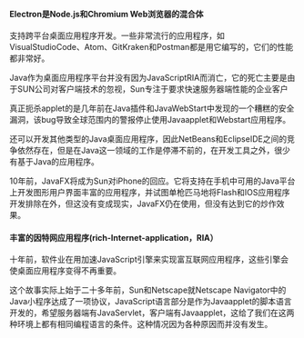 #### Electron是Node.js和Chromium Web浏览器的混合体

支持跨平台桌面应用程序开发。一些非常流行的应用程序，如VisualStudioCode、Atom、GitKraken和Postman都是用它编写的，它们的性能都非常好。

Java作为桌面应用程序平台并没有因为JavaScriptRIA而消亡，它的死亡主要是由于SUN公司对客户端技术的忽视，Sun专注于要求快速服务器端性能的企业客户


真正扼杀applet的是几年前在Java插件和JavaWebStart中发现的一个糟糕的安全漏洞，该bug导致全球范围内的警报停止使用Javaapplet和Webstart应用程序。

还可以开发其他类型的Java桌面应用程序，因此NetBeans和EclipseIDE之间的竞争依然存在，但是在Java这一领域的工作是停滞不前的，在开发工具之外，很少有基于Java的应用程序。

10年前，JavaFX将成为Sun对iPhone的回应。它将支持在手机中可用的Java平台上开发图形用户界面丰富的应用程序，并试图单枪匹马地将Flash和IOS应用程序开发排除在外，但这没有变成现实，JavaFX仍在使用，但没有达到它的炒作效果。

#### 丰富的因特网应用程序(rich-Internet-application，RIA）
十年前，软件业在用加速JavaScript引擎来实现富互联网应用程序，这些引擎会使桌面应用程序变得不再重要。

这个故事实际上始于二十多年前，Sun和Netscape就Netscape
Navigator中的Java小程序达成了一项协议，JavaScript语言部分是作为Javaapplet的脚本语言开发的，希望服务器端有JavaServlet，客户端有Javaapplet，这给了我们在这两种环境上都有相同编程语言的条件。这种情况因为各种原因而并没有发生。